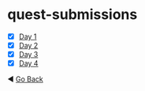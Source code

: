 # quest-submissions
- [x] [Day 1](day-1.md)
- [x] [Day 2](day-2.md)
- [x] [Day 3](day-3.md)
- [x] [Day 4](day-4.md)

:arrow_backward: [Go Back](../README.md)
